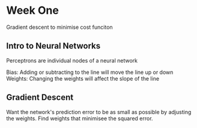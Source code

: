 # Week One

Gradient descent to minimise cost funciton

## Intro to Neural Networks

Perceptrons are individual nodes of a neural network 

Bias: Adding or subtracting to the line will move the line up or down
Weights: Changing the weights will affect the slope of the line

## Gradient Descent

Want the network's prediction error to be as small as possible by adjusting 
the weights. Find weights that minimisee the squared error.
